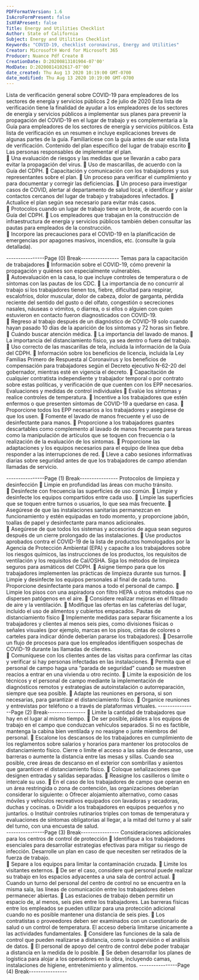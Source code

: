 ```yaml
---
PDFFormatVersion: 1.6
IsAcroFormPresent: false
IsXFAPresent: false
Title: Energy and Utilities Checklist
Author: State of California
Subject: Energy and Utilities Checklist
Keywords: "COVID-19, checklist coronavirus, Energy and Utilities"
Creator: Microsoft® Word for Microsoft 365
Producer: Nuance Pdf Create 8
CreationDate: D:20200813101904-07'00'
ModDate: D:20200814102617-07'00'
date_created: Thu Aug 13 2020 10:19:00 GMT-0700
date_modified: Thu Aug 13 2020 10:19:00 GMT-0700
---
```

 
Lista de verificación general sobre COVID-19 
para empleadores de los sectores de energía y servicios 
públicos 
2 de julio de 2020 
Esta lista de verificación tiene la finalidad de ayudar a los empleadores de los sectores de 
energía y servicios públicos a implementar sus planes para prevenir la propagación del COVID-19 
en el lugar de trabajo y es complementaria a la Guía para empleadores de los sectores de 
energía y servicios públicos. Esta lista de verificación es un resumen e incluye explicaciones 
breves de algunas partes de la guía. Familiarícese con la guía antes de usar esta lista de 
verificación. 
Contenido del plan específico del lugar de 
trabajo escrito 
 Las personas responsables de implementar el plan.  
 Una evaluación de riesgos y las medidas que se llevarán a cabo para evitar la 
propagación del virus. 
 Uso de mascarillas, de acuerdo con la Guía del CDPH. 
 Capacitación y comunicación con los trabajadores y sus representantes sobre el 
plan. 
 Un proceso para verificar el cumplimiento y para documentar y corregir las 
deficiencias. 
 Un proceso para investigar casos de COVID, alertar al departamento de salud 
local, e identificar y aislar contactos cercanos del lugar de trabajo y trabajadores 
infectados. 
 Actualice el plan según sea necesario para evitar más casos.  
 Protocolos cuando un lugar de trabajo tiene un brote, de acuerdo con la Guía 
del CDPH. 
 Los empleadores que trabajan en la construcción de infraestructura de energía y 
servicios públicos también deben consultar las pautas para empleados de la 
construcción.  
 Incorpore las precauciones para el COVID-19 en la planificación de emergencias 
por apagones masivos, incendios, etc. (consulte la guía detallada).  
 
 
 
----------------Page (0) Break----------------
Temas para la capacitación de trabajadores 
 Información sobre el COVID-19, cómo prevenir la propagación y quiénes son 
especialmente vulnerables.  
 Autoevaluación en la casa, lo que incluye controles de temperatura o de 
síntomas con las pautas de los CDC. 
 La importancia de no concurrir al trabajo si los trabajadores tienen tos, fiebre, 
dificultad para respirar, escalofríos, dolor muscular, dolor de cabeza, dolor de 
garganta, pérdida reciente del sentido del gusto o del olfato, congestión o 
secreciones nasales, náuseas o vómitos, o diarrea, o si ellos o alguien con quien 
estuvieron en contacto fueron diagnosticados con COVID-19.  
 Regreso al trabajo después de un diagnóstico de COVID-19 solo cuando hayan 
pasado 10 días de la aparición de los síntomas y 72 horas sin fiebre. 
 Cuándo buscar atención médica. 
 La importancia del lavado de manos. 
 La importancia del distanciamiento físico, ya sea dentro o fuera del trabajo. 
 Uso correcto de las mascarillas de tela, incluida la información de la Guía del 
CDPH. 
 Información sobre los beneficios de licencia, incluida la Ley Familias Primero de 
Respuesta al Coronavirus y los beneficios de compensación para trabajadores 
según el Decreto ejecutivo N-62-20 del gobernador, mientras esté en vigencia el 
decreto. 
 Capacitación de cualquier contratista independiente y trabajador temporal o 
por contrato sobre estas políticas, y verificación de que cuenten con los EPP 
necesarios. 
Evaluaciones y medidas de control individuales 
 Evalúe los síntomas y realice controles de temperatura. 
 Incentive a los trabajadores que estén enfermos o que presenten síntomas de 
COVID-19 a quedarse en casa. 
 Proporcione todos los EPP necesarios a los trabajadores y asegúrese de que los 
usen. 
 Fomente el lavado de manos frecuente y el uso de desinfectante para manos. 
 Proporcione a los trabajadores guantes descartables como complemento al 
lavado de manos frecuente para tareas como la manipulación de artículos que 
se toquen con frecuencia o la realización de la evaluación de los síntomas. 
 Proporcione las adaptaciones y los equipos necesarios para el equipo de línea 
que deba responder a las interrupciones de red. 
 Lleve a cabo sesiones informativas diarias sobre seguridad antes de que los 
trabajadores de campo atiendan llamadas de servicio.  
 
 
 
----------------Page (1) Break----------------
Protocolos de limpieza y desinfección 
 Limpie en profundidad las áreas con mucho tránsito.  
 Desinfecte con frecuencia las superficies de uso común. 
 Limpie y desinfecte los equipos compartidos entre cada uso. 
 Limpie las superficies que se toquen entre turnos o usuarios, lo que sea más 
frecuente. 
 Asegúrese de que las instalaciones sanitarias permanezcan en funcionamiento y 
estén equipadas en todo momento, y proporcione jabón, toallas de papel y 
desinfectante para manos adicionales.  
 Asegúrese de que todos los sistemas y accesorios de agua sean seguros después 
de un cierre prolongado de las instalaciones. 
 Use productos aprobados contra el COVID-19 de la lista de productos 
homologados por la Agencia de Protección Ambiental (EPA) y capacite a los 
trabajadores sobre los riesgos químicos, las instrucciones de los productos, los 
requisitos de ventilación y los requisitos de Cal/OSHA. Siga los métodos de 
limpieza seguros para asmáticos del CDPH. 
 Asigne tiempo para que los trabajadores implementen las prácticas de limpieza 
durante sus turnos. 
 Limpie y desinfecte los equipos personales al final de cada turno. Proporcione 
desinfectante para manos a todo el personal de campo. 
 Limpie los pisos con una aspiradora con filtro HEPA u otros métodos que no 
dispersen patógenos en el aire. 
 Considere realizar mejoras en el filtrado de aire y la ventilación. 
 Modifique las ofertas en las cafeterías del lugar, incluido el uso de alimentos y 
cubiertos empacados. 
Pautas de distanciamiento físico 
 Implemente medidas para separar físicamente a los trabajadores y clientes al 
menos seis pies, como divisiones físicas o señales visuales (por ejemplo, marcas 
en los pisos, cintas de colores o carteles para indicar dónde deberían pararse los 
trabajadores). 
 Desarrolle un flujo de procesos para que los empleados identifiquen sospechas 
de COVID-19 durante las llamadas de clientes.  
 Comuníquese con los clientes antes de las visitas para confirmar las citas y 
verificar si hay personas infectadas en las instalaciones. 
 Permita que el personal de campo haga una “parada de seguridad” cuando se 
muestren reacios a entrar en una vivienda u otro recinto. 
 Limite la exposición de los técnicos y el personal de campo mediante la 
implementación de diagnósticos remotos y estrategias de autoinstalación o 
autorreparación, siempre que sea posible. 
 Adapte las reuniones en persona, si son necesarias, para garantizar el 
distanciamiento físico. 
 Organice reuniones y entrevistas por teléfono o a través de plataformas virtuales. 
----------------Page (2) Break----------------
 Limite la cantidad de trabajadores que hay en el lugar al mismo tiempo. 
 De ser posible, pídales a los equipos de trabajo en el campo que conduzcan 
vehículos separados. Si no es factible, mantenga la cabina bien ventilada y no 
reasigne o junte miembros del personal. 
 Escalone los descansos de los trabajadores en cumplimiento de los reglamentos 
sobre salarios y horarios para mantener los protocolos de distanciamiento físico. 
Cierre o limite el acceso a las salas de descanso, use barreras o aumente la 
distancia entre las mesas y sillas. Cuando sea posible, cree áreas de descanso en 
el exterior con sombrillas y asientos que garanticen el distanciamiento físico. 
 Coloque señalizaciones que designen entradas y salidas separadas. 
 Reasigne los casilleros o limite o intercale su uso. 
 En el caso de los trabajadores de campo que operan en un área restringida o 
zona de contención, las organizaciones deberían considerar lo siguiente: 
o Ofrecer alojamiento alternativo, como casas móviles y vehículos 
recreativos equipados con lavadoras y secadoras, duchas y cocinas. 
o Dividir a los trabajadores en equipos pequeños y no juntarlos. 
o Instituir controles rutinarios triples con tomas de temperatura y 
evaluaciones de síntomas obligatorias al llegar, a la mitad del turno y al 
salir del turno, con una encuesta de salud.  
----------------Page (3) Break----------------
Consideraciones adicionales para los centros 
de control de protección 
 Identifique a los trabajadores esenciales para desarrollar estrategias efectivas 
para mitigar su riesgo de infección. Desarrolle un plan en caso de que necesiten 
ser retirados de la fuerza de trabajo.  
 Separe a los equipos para limitar la contaminación cruzada. 
 Limite los visitantes externos. 
 De ser el caso, considere qué personal puede realizar su trabajo en los espacios 
adyacentes a una sala de control actual. 
 Cuando un turno del personal del centro de control no se encuentra en la misma 
sala, las líneas de comunicación entre los trabajadores deben permanecer 
abiertas. 
 Las estaciones de trabajo deben permitir un espacio de, al menos, seis pies entre 
los trabajadores. Las barreras físicas entre los empleados se pueden utilizar para 
una protección adicional cuando no es posible mantener una distancia de seis 
pies. 
 Los contratistas o proveedores deben ser examinados con un cuestionario de 
salud o un control de temperatura. El acceso debería limitarse únicamente a las 
actividades fundamentales. 
 Considere las funciones de la sala de control que pueden realizarse a distancia, 
como la supervisión o el análisis de datos. 
 El personal de apoyo del centro de control debe poder trabajar a distancia en la 
medida de lo posible. 
 Se deben desarrollar los planes de logística para alojar a los operadores en la 
obra, incluyendo camas, instalaciones de higiene, entretenimiento y alimentos. 
----------------Page (4) Break----------------
